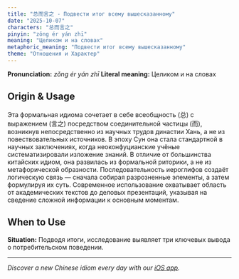 ```yaml
---
title: "总而言之 - Подвести итог всему вышесказанному"
date: "2025-10-07"
characters: "总而言之"
pinyin: "zǒng ér yán zhī"
meaning: "Целиком и на словах"
metaphoric_meaning: "Подвести итог всему вышесказанному"
theme: "Отношения и Характер"
---
```


**Pronunciation:** *zǒng ér yán zhī*
**Literal meaning:** Целиком и на словах

## Origin & Usage

Эта формальная идиома сочетает в себе всеобщность (总) с выражением (言之) посредством соединительной частицы (而), возникнув непосредственно из научных трудов династии Хань, а не из повествовательных источников. В эпоху Сун она стала стандартной в научных заключениях, когда неоконфуцианские учёные систематизировали изложение знаний. В отличие от большинства китайских идиом, она развилась из формальной риторики, а не из метафорической образности. Последовательность иероглифов создаёт логическую связь — сначала собирая разрозненные элементы, а затем формулируя их суть. Современное использование охватывает область от академических текстов до деловых презентаций, указывая на сведение сложной информации к основным моментам.

## When to Use

**Situation:** Подводя итоги, исследование выявляет три ключевых вывода о потребительском поведении.

---

*Discover a new Chinese idiom every day with our [iOS app](https://apps.apple.com/us/app/daily-chinese-idioms/id6740611324).*
